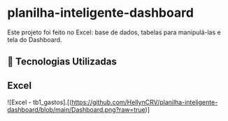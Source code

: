 # planilha-inteligente-dashboard

Este projeto foi feito no Excel: base de dados, tabelas para manipulá-las e tela do Dashboard.


## 🤖 Tecnologias Utilizadas
## Excel

![Excel - tb1_gastos].[(https://github.com/HellynCRV/planilha-inteligente-dashboard/blob/main/Dashboard.png?raw=true)]


[^1]: Último Desafio de Projeto com o Expert Felipe Aguiar - Bootcamp Caixa - IA Generativa com Microsoft Copilot. 

